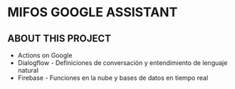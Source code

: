 # MIFOS GOOGLE ASSISTANT


## ABOUT THIS PROJECT

- Actions on Google
- Dialogflow - Definiciones de conversación y entendimiento de lenguaje natural
- Firebase - Funciones en la nube y bases de datos en tiempo real
